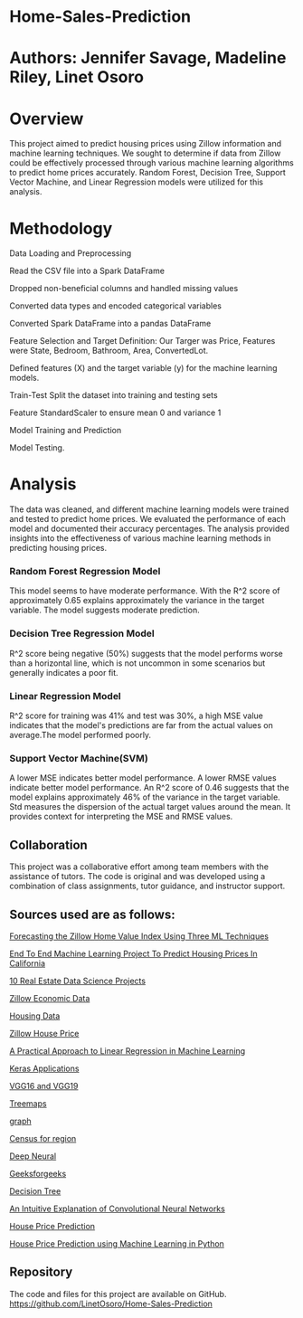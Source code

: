 # Home-Sales-Prediction

 
# Authors: Jennifer Savage, Madeline Riley, Linet Osoro


# Overview
This project aimed to predict housing prices using Zillow information and machine learning techniques. We sought to determine if data from Zillow could be effectively processed through various machine learning algorithms to predict home prices accurately. Random Forest, Decision Tree, Support Vector Machine, and Linear Regression models were utilized for this analysis.


# Methodology
Data Loading and Preprocessing

Read the CSV file into a Spark DataFrame

Dropped non-beneficial columns and handled missing values

Converted data types and encoded categorical variables

Converted Spark DataFrame into a pandas DataFrame

Feature Selection and Target Definition: Our Targer was Price, Features were State, Bedroom, Bathroom, Area, ConvertedLot. 

Defined features (X) and the target variable (y) for the machine learning models.

Train-Test Split the dataset into training and testing sets

Feature StandardScaler to ensure mean 0 and variance 1

Model Training and Prediction 

Model Testing. 

# Analysis
The data was cleaned, and different machine learning models were trained and tested to predict home prices. We evaluated the performance of each model and documented their accuracy percentages. The analysis provided insights into the effectiveness of various machine learning methods in predicting housing prices.

### Random Forest Regression Model
This model seems to have moderate performance. With the R^2 score of approximately 0.65 explains approximately the variance in the target variable. The model suggests moderate prediction.

### Decision Tree Regression Model  
R^2 score being negative (50%) suggests that the model performs worse than a horizontal line, which is not uncommon in some scenarios but generally indicates a poor fit.

### Linear Regression Model 
R^2 score for training was 41% and test was 30%,  a high MSE value indicates that the model's predictions are far from the actual values on average.The model performed poorly. 

### Support Vector Machine(SVM)
A lower MSE indicates better model performance. A lower RMSE values indicate better model performance. An R^2 score of 0.46 suggests that the model explains approximately 46% of the variance in the target variable. Std measures the dispersion of the actual target values around the mean. It provides context for interpreting the MSE and RMSE values.

## Collaboration
This project was a collaborative effort among team members with the assistance of tutors. The code is original and was developed using a combination of class assignments, tutor guidance, and instructor support.

## Sources used are as follows: 

[Forecasting the Zillow Home Value Index Using Three ML Techniques](https://nycdatascience.com/blog/student-works/capstone/forecasting-the-zillow-home-value-index-using-three-ml-techniques) 

[End To End Machine Learning Project To Predict Housing Prices In California](https://lukeclarke12.medium.com/end-to-end-machine-learning-project-to-predict-housing-prices-in-california-e58cb10b2005)

[10 Real Estate Data Science Projects](https://www.interviewquery.com/p/real-estate-data-science-projects)

[Zillow Economic Data](https://www.kaggle.com/datasets/zillow/zecon)

[Housing Data](https://www.zillow.com/research/data)

[Zillow House Price](https://www.kaggle.com/datasets/paultimothymooney/zillow-house-price-data)

[A Practical Approach to Linear Regression in Machine Learning](https://towardsdatascience.com/linear-regression-5100fe32993a)

[Keras Applications](https://keras.io/api/applications/#usage-examples-for-image-classification-models)

[VGG16 and VGG19](https://keras.io/api/applications/vgg/#vgg19-function)

[Treemaps](https://plotly.com/python/treemaps/)

[graph](https://plotly.com/python/setting-graph-size/)

[Census for region](https://github.com/cphalpert/census-regions/blob/master/us%20census%20bureau%20regions%20and%20divisions.csv)

[Deep Neural](https://towardsdatascience.com/deep-neural-networks-for-regression-problems-81321897ca33)

[Geeksforgeeks](https://www.geeksforgeeks.org/random-forest-algorithm-in-machine-learning/)

[Decision Tree](https://www.geeksforgeeks.org/decision-tree/)

[An Intuitive Explanation of Convolutional Neural Networks](https://ujjwalkarn.me/2016/08/11/intuitive-explanation-convnets/)

[House Price Prediction](https://www.geeksforgeeks.org/house-price-prediction-using-machine-learning-in-python/)

[House Price Prediction using Machine Learning in Python](https://www.geeksforgeeks.org/house-price-prediction-using-machine-learning-in-python/)


## Repository
The code and files for this project are available on GitHub. https://github.com/LinetOsoro/Home-Sales-Prediction 


